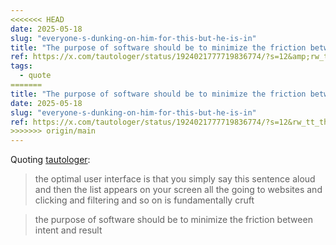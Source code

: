 ```yaml
---
<<<<<<< HEAD
date: 2025-05-18
slug: "everyone-s-dunking-on-him-for-this-but-he-is-in"
title: "The purpose of software should be to minimize the friction between intent and result"
ref: https://x.com/tautologer/status/1924021777719836774/?s=12&amp;rw_tt_thread=True
tags:
  - quote
=======
title: "The purpose of software should be to minimize the friction between intent and result"
date: 2025-05-18
slug: "everyone-s-dunking-on-him-for-this-but-he-is-in"
ref: https://x.com/tautologer/status/1924021777719836774/?s=12&rw_tt_thread=True
>>>>>>> origin/main
---
```


Quoting [tautologer](https://x.com/tautologer/status/1924021777719836774/?s=12&rw_tt_thread=True):

> the optimal user interface is that you simply say this sentence aloud and then the list appears on your screen
> all the going to websites and clicking and filtering and so on is fundamentally cruft

> the purpose of software should be to minimize the friction between intent and result